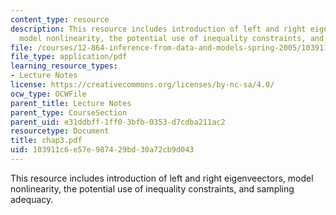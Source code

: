 ```yaml
---
content_type: resource
description: This resource includes introduction of left and right eigenveectors,
  model nonlinearity, the potential use of inequality constraints, and sampling adequacy.
file: /courses/12-864-inference-from-data-and-models-spring-2005/103911c6e57e987429bd30a72cb9d043_chap3.pdf
file_type: application/pdf
learning_resource_types:
- Lecture Notes
license: https://creativecommons.org/licenses/by-nc-sa/4.0/
ocw_type: OCWFile
parent_title: Lecture Notes
parent_type: CourseSection
parent_uid: e31ddbff-1ff0-3bfb-0353-d7cdba211ac2
resourcetype: Document
title: chap3.pdf
uid: 103911c6-e57e-9874-29bd-30a72cb9d043
---
```

This resource includes introduction of left and right eigenveectors, model nonlinearity, the potential use of inequality constraints, and sampling adequacy.